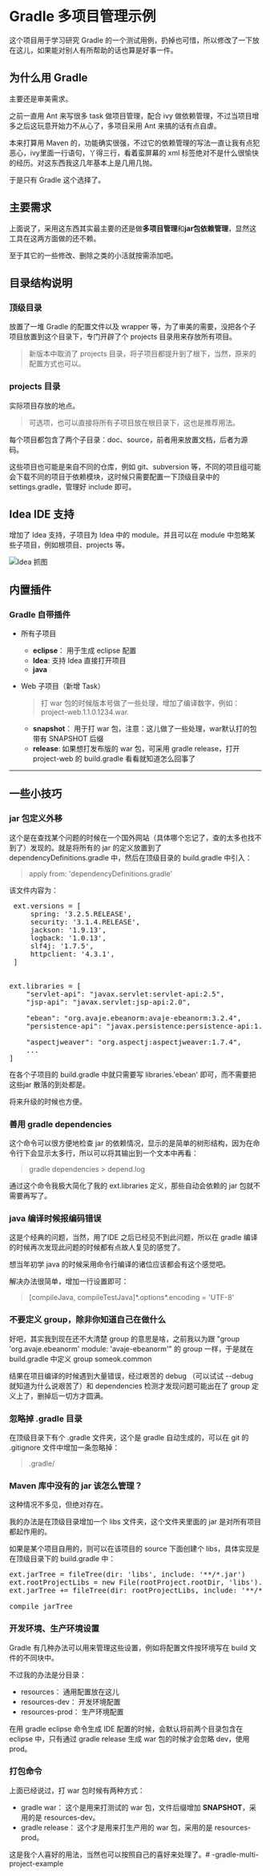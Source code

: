 # Gradle 多项目管理示例

这个项目用于学习研究 Gradle 的一个测试用例，扔掉也可惜，所以修改了一下放在这儿，如果能对别人有所帮助的话也算是好事一件。

## 为什么用 Gradle

主要还是审美需求。

之前一直用 Ant 来写很多 task 做项目管理，配合 ivy 做依赖管理，不过当项目增多之后这玩意开始力不从心了，多项目采用 Ant 来搞的话有点自虐。

本来打算用 Maven 的，功能确实很强，不过它的依赖管理的写法一直让我有点犯恶心，ivy里面一行语句，丫得三行，看着蛮屏幕的 xml 标签绝对不是什么很愉快的经历。对这东西我这几年基本上是几用几抛。

于是只有 Gradle 这个选择了。

## 主要需求

上面说了，采用这东西其实最主要的还是做**多项目管理**和**jar包依赖管理**，显然这工具在这两方面做的还不赖。

至于其它的一些修改、删除之类的小活就按需添加吧。

## 目录结构说明

### 顶级目录

放置了一堆 Gradle 的配置文件以及 wrapper 等，为了审美的需要，没把各个子项目放置到这个目录下，专门开辟了个 projects 目录用来存放所有项目。

> 新版本中取消了 projects 目录，将子项目都提升到了根下，当然，原来的配置方式也可以。

### projects 目录

实际项目存放的地点。

> 可选项，也可以直接将所有子项目放在根目录下，这也是推荐用法。

每个项目都包含了两个子目录：doc、source，前者用来放置文档，后者为源码。

这些项目也可能是来自不同的仓库，例如 git、subversion 等，不同的项目组可能会下载不同的项目于依赖模块，这时候只需要配置一下顶级目录中的 settings.gradle，管理好 include 即可。

## Idea IDE 支持

增加了 Idea 支持，子项目为 Idea 中的 module。并且可以在 module 中忽略某些子项目，例如根项目、projects 等。

![Idea 抓图](static/snapshort.png)

## 内置插件

### Gradle 自带插件

- 所有子项目
	- **eclipse**： 用于生成 eclipse 配置
	- **Idea**: 支持 Idea 直接打开项目
	- **java**
- Web 子项目（新增 Task）

	> 打 war 包的时候版本号做了一些处理，增加了编译数字，例如：project-web.1.1.0.1234.war.

	- **snapshot**： 用于打 war 包，注意：这儿做了一些处理，war默认打的包带有 SNAPSHOT 后缀
	- **release**: 如果想打发布版的 war 包，可采用 gradle release，打开 project-web 的 build.gradle 看看就知道怎么回事了

----------

## 一些小技巧

### jar 包定义外移

这个是在查找某个问题的时候在一个国外网站（具体哪个忘记了，查的太多也找不到了）发现的。就是将所有的 jar 的定义放置到了 dependencyDefinitions.gradle 中，然后在顶级目录的 build.gradle 中引入：

> apply from: 'dependencyDefinitions.gradle'

该文件内容为：
<pre>
 ext.versions = [
     spring: '3.2.5.RELEASE',
     security: '3.1.4.RELEASE',
     jackson: '1.9.13',
     logback: '1.0.13',
     slf4j: '1.7.5',
     httpclient: '4.3.1',
 ]


ext.libraries = [
	"servlet-api": "javax.servlet:servlet-api:2.5",
	"jsp-api": "javax.servlet:jsp-api:2.0",

	"ebean": "org.avaje.ebeanorm:avaje-ebeanorm:3.2.4",
	"persistence-api": "javax.persistence:persistence-api:1.0",

	"aspectjweaver": "org.aspectj:aspectjweaver:1.7.4",
	...
]
</pre>

在各个子项目的 build.gradle 中就只需要写 libraries.'ebean' 即可，而不需要把这些jar 散落的到处都是。

将来升级的时候也方便。

### 善用 gradle dependencies

这个命令可以很方便地检查 jar 的依赖情况，显示的是简单的树形结构，因为在命令行下会显示太多行，所以可以将其输出到一个文本中再看：
> gradle dependencies > depend.log

通过这个命令我极大简化了我的 ext.libraries 定义，那些自动会依赖的 jar 包就不需要再写了。

### java 编译时候报编码错误

这是个经典的问题，当然，用了IDE 之后已经见不到此问题，所以在 gradle 编译的时候再次发现此问题的时候都有点故人复见的感觉了。

想当年初学 java 的时候采用命令行编译的诸位应该都会有这个感觉吧。

解决办法很简单，增加一行设置即可：
> [compileJava, compileTestJava]\*.options*.encoding = 'UTF-8'

### 不要定义 group，除非你知道自己在做什么

好吧，其实我到现在还不大清楚 group 的意思是啥，之前我以为跟 "group 'org.avaje.ebeanorm' module: 'avaje-ebeanorm'" 的 group 一样，于是就在 build.gradle 中定义 group someok.common

结果在项目编译的时候遇到大量错误，经过艰苦的 debug （可以试试 --debug 就知道为什么说艰苦了）和 dependencies 检测才发现问题可能出在了 group 定义上了，删掉后一切方才圆满。

### 忽略掉 .gradle 目录

在顶级目录下有个 .gradle 文件夹，这个是 gradle 自动生成的，可以在 git 的 .gitignore 文件中增加一条忽略掉：
> .gradle/

### Maven 库中没有的 jar 该怎么管理？

这种情况不多见，但绝对存在。

我的办法是在顶级目录增加一个 libs 文件夹，这个文件夹里面的 jar 是对所有项目都起作用的。

如果是某个项目自用的，则可以在该项目的 source 下面创建个 libs，具体实现是在顶级目录下的 build.gradle 中：
<pre>
ext.jarTree = fileTree(dir: 'libs', include: '**/*.jar')
ext.rootProjectLibs = new File(rootProject.rootDir, 'libs').getAbsolutePath()
ext.jarTree += fileTree(dir: rootProjectLibs, include: '**/*.jar')

compile jarTree
</pre>

### 开发环境、生产环境设置

Gradle 有几种办法可以用来管理这些设置，例如将配置文件按环境写在 build 文件的不同块中。

不过我的办法是分目录：

- resources： 通用配置放在这儿
- resources-dev： 开发环境配置
- resources-prod： 生产环境配置

在用 gradle eclipse 命令生成 IDE 配置的时候，会默认将前两个目录包含在 eclipse 中，只有通过 gradle release 生成 war 包的时候才会忽略 dev，使用 prod。

### 打包命令

上面已经说过，打 war 包时候有两种方式：

- gradle war： 这个是用来打测试的 war 包，文件后缀增加 **SNAPSHOT**，采用的是 resources-dev。
- gradle release： 这个才是用来打生产用的 war 包，采用的是 resources-prod。

这是我个人喜好的用法，当然也可以按照自己的喜好来处理了。# -gradle-multi-project-example
